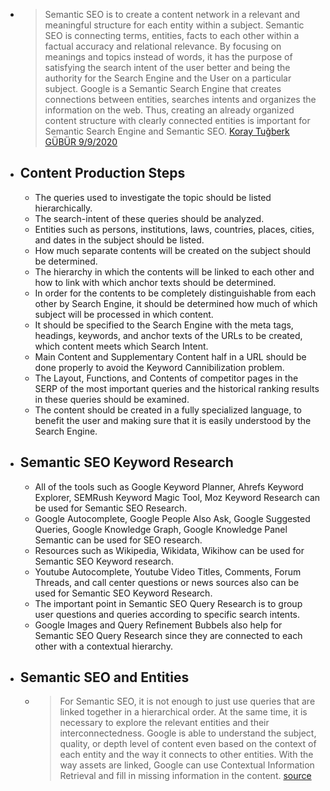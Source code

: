 - >Semantic SEO is to create a content network in a relevant and meaningful structure for each entity within a subject. Semantic SEO is connecting terms, entities, facts to each other within a factual accuracy and relational relevance. By focusing on meanings and topics instead of words, it has the purpose of satisfying the search intent of the user better and being the authority for the Search Engine and the User on a particular subject. Google is a Semantic Search Engine that creates connections between entities, searches intents and organizes the information on the web. Thus, creating an already organized content structure with clearly connected entities is important for Semantic Search Engine and Semantic SEO. [Koray Tuğberk GÜBÜR 9/9/2020](https://www.holisticseo.digital/theoretical-seo/semantic/)
- ## Content Production Steps
	- The queries used to investigate the topic should be listed hierarchically.
	- The search-intent of these queries should be analyzed.
	- Entities such as persons, institutions, laws, countries, places, cities, and dates in the subject should be listed.
	- How much separate contents will be created on the subject should be determined.
	- The hierarchy in which the contents will be linked to each other and how to link with which anchor texts should be determined.
	- In order for the contents to be completely distinguishable from each other by Search Engine, it should be determined how much of which subject will be processed in which content.
	- It should be specified to the Search Engine with the meta tags, headings, keywords, and anchor texts of the URLs to be created, which content meets which Search Intent.
	- Main Content and Supplementary Content half in a URL should be done properly to avoid the Keyword Cannibilization problem.
	- The Layout, Functions, and Contents of competitor pages in the SERP of the most important queries and the historical ranking results in these queries should be examined.
	- The content should be created in a fully specialized language, to benefit the user and making sure that it is easily understood by the Search Engine.
- ## Semantic SEO Keyword Research
	- All of the tools such as Google Keyword Planner, Ahrefs Keyword Explorer, SEMRush Keyword Magic Tool, Moz Keyword Research can be used for Semantic SEO Research.
	- Google Autocomplete, Google People Also Ask, Google Suggested Queries, Google Knowledge Graph, Google Knowledge Panel Semantic can be used for SEO research.
	- Resources such as Wikipedia, Wikidata, Wikihow can be used for Semantic SEO Keyword research.
	- Youtube Autocomplete, Youtube Video Titles, Comments, Forum Threads, and call center questions or news sources also can be used for Semantic SEO Keyword Research.
	- The important point in Semantic SEO Query Research is to group user questions and queries according to specific search intents.
	- Google Images and Query Refinement Bubbels also help for Semantic SEO Query Research since they are connected to each other with a contextual hierarchy.
- ## Semantic SEO and Entities
	- > For Semantic SEO, it is not enough to just use queries that are linked together in a hierarchical order. At the same time, it is necessary to explore the relevant entities and their interconnectedness. Google is able to understand the subject, quality, or depth level of content even based on the context of each entity and the way it connects to other entities. With the way assets are linked, Google can use Contextual Information Retrieval and fill in missing information in the content. [source](https://www.holisticseo.digital/theoretical-seo/semantic/)